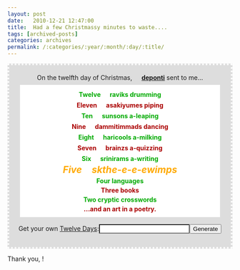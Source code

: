 ```yaml
---
layout: post
date:	2010-12-21 12:47:00
title:  Had a few Christmassy minutes to waste....
tags: [archived-posts]
categories: archives
permalink: /:categories/:year/:month/:day/:title/
---
```

<div style="padding:16px;border:4px dotted #fff;text-align:center;background:#ddd;">On the twelfth day of Christmas, <img src="http://stat.livejournal.com/img/userinfo.gif" height=17 width=17><b><a href="http://deponti.livejournal.com">deponti</a></b> sent to me...<div style="background:#fff; margin:8px 8px 16px 8px; padding:8px; color:#000"><div style="color:#0a0; font-weight:bold; padding:2px">Twelve <img src="http://stat.livejournal.com/img/userinfo.gif" height=17 width=17><b class="lj">raviks</b> drumming</div><div style="color:#a00; font-weight:bold; padding:2px">Eleven <img src="http://stat.livejournal.com/img/userinfo.gif" height=17 width=17><b class="lj">asakiyume</b>s piping</div><div style="color:#0a0; font-weight:bold; padding:2px">Ten <img src="http://stat.livejournal.com/img/userinfo.gif" height=17 width=17><b class="lj">sunson</b>s a-leaping</div><div style="color:#a00; font-weight:bold; padding:2px">Nine <img src="http://stat.livejournal.com/img/userinfo.gif" height=17 width=17><b class="lj">dammitimmad</b>s dancing</div><div style="color:#0a0; font-weight:bold; padding:2px">Eight <img src="http://stat.livejournal.com/img/userinfo.gif" height=17 width=17><b class="lj">haricool</b>s a-milking</div><div style="color:#a00; font-weight:bold; padding:2px">Seven <img src="http://stat.livejournal.com/img/userinfo.gif" height=17 width=17><b class="lj">brainz</b>s a-quizzing</div><div style="color:#0a0; font-weight:bold; padding:2px">Six <img src="http://stat.livejournal.com/img/userinfo.gif" height=17 width=17><b class="lj">sriniram</b>s a-writing</div><div style="color:#fa0; font-weight:bold; font-size:1.5em; padding:2px"><i>Five <img src="http://stat.livejournal.com/img/userinfo.gif" height=17 width=17><b cla-a-a-ass="lj">skthe-e-e-ewimp</b>s</i></div><div style="color:#0a0; font-weight:bold; padding:2px">Four languages</div><div style="color:#a00; font-weight:bold; padding:2px">Three books</div><div style="color:#0a0; font-weight:bold; padding:2px">Two cryptic crosswords</div><div style="color:#a00; font-weight:bold; padding:2px">...and an art in a poetry.</div></div><form action="http://thesurrealist.co.uk/12days" method="get">Get your own <a href="http://thesurrealist.co.uk/12days">Twelve Days</a>:<input type="text" name="user" style="background: #fff url('http://stat.livejournal.com/img/userinfo.gif') no-repeat scroll 0px 1px; padding-left: 18px; color: rgb(0, 0, 204); font-weight: bold;"><input type="submit" value="Generate"></form></div>


Thank you, <LJ user="pondhopper">!
